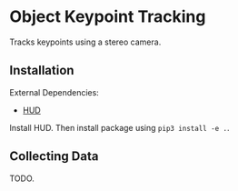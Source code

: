 # Object Keypoint Tracking

Tracks keypoints using a stereo camera.

## Installation

External Dependencies:
- [HUD](https://github.com/ethz-asl/hud)

Install HUD. Then install package using `pip3 install -e .`.

## Collecting Data

TODO.


